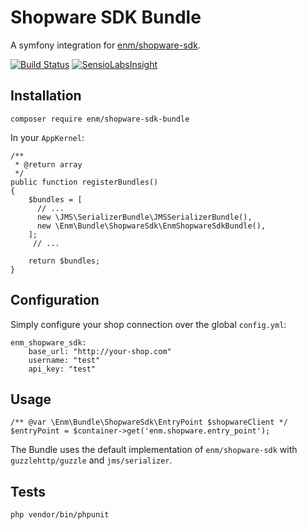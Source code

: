 Shopware SDK Bundle
=======================
A symfony integration for [enm/shopware-sdk](https://github.com/eosnewmedia/ShopwareSdk).

[![Build Status](https://travis-ci.org/eosnewmedia/ShopwareSdkBundle.svg?branch=master)](https://travis-ci.org/eosnewmedia/ShopwareSdkBundle)
[![SensioLabsInsight](https://insight.sensiolabs.com/projects/77b8f306-eefe-45a0-8500-c5ca6a7f56a0/mini.png)](https://insight.sensiolabs.com/projects/77b8f306-eefe-45a0-8500-c5ca6a7f56a0)

## Installation

    composer require enm/shopware-sdk-bundle

In your `AppKernel`:

    /**
     * @return array
     */
    public function registerBundles()
    {
        $bundles = [
          // ...
          new \JMS\SerializerBundle\JMSSerializerBundle(),
          new \Enm\Bundle\ShopwareSdk\EnmShopwareSdkBundle(),
        ];
         // ...
         
        return $bundles;
    }

## Configuration
Simply configure your shop connection over the global `config.yml`:

    enm_shopware_sdk:
        base_url: "http://your-shop.com"
        username: "test"
        api_key: "test"

## Usage

    /** @var \Enm\Bundle\ShopwareSdk\EntryPoint $shopwareClient */
    $entryPoint = $container->get('enm.shopware.entry_point');

The Bundle uses the default implementation of `enm/shopware-sdk` with `guzzlehttp/guzzle` and `jms/serializer`.

## Tests

    php vendor/bin/phpunit

